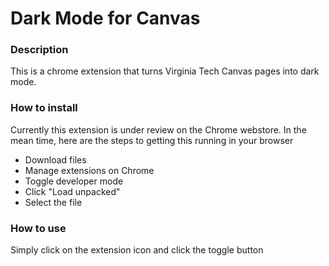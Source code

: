 # Dark Mode for Canvas
### Description
This is a chrome extension that turns Virginia Tech Canvas pages into dark mode.
### How to install
Currently this extension is under review on the Chrome webstore. In the mean time, here are the steps to getting this running in your browser
* Download files
* Manage extensions on Chrome
* Toggle developer mode
* Click "Load unpacked"
* Select the file
### How to use
Simply click on the extension icon and click the toggle button
